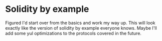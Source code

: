 # Solidity by example

Figured I'd start over from the basics and work my way up. This will look exactly like the version of solidity by example everyone knows. Maybe I'll add some yul optimizations to the protocols covered in the future.
